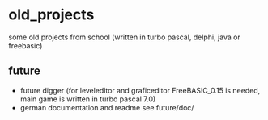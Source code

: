 old_projects
============

some old projects from school (written in turbo pascal, delphi, java or freebasic)


future
------
* future digger
(for leveleditor and graficeditor FreeBASIC_0.15 is needed, main game is written in turbo pascal 7.0)
* german documentation and readme see future/doc/